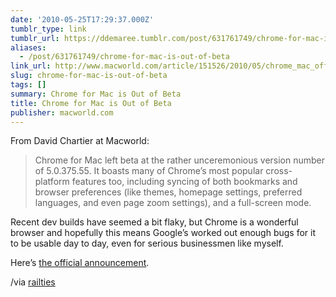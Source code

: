 ```yaml
---
date: '2010-05-25T17:29:37.000Z'
tumblr_type: link
tumblr_url: https://ddemaree.tumblr.com/post/631761749/chrome-for-mac-is-out-of-beta
aliases:
  - /post/631761749/chrome-for-mac-is-out-of-beta
link_url: http://www.macworld.com/article/151526/2010/05/chrome_mac_official.html
slug: chrome-for-mac-is-out-of-beta
tags: []
summary: Chrome for Mac is Out of Beta
title: Chrome for Mac is Out of Beta
publisher: macworld.com
---
```


<p>From David Chartier at Macworld:</p>

<blockquote>
  <p>Chrome for Mac left beta at the rather unceremonious version number of 5.0.375.55. It boasts many of Chrome’s most popular cross-platform features too, including syncing of both bookmarks and browser preferences (like themes, homepage settings, preferred languages, and even page zoom settings), and a full-screen mode.</p>
</blockquote>

<p>Recent dev builds have seemed a bit flaky, but Chrome is a wonderful browser and hopefully this means Google&#8217;s worked out enough bugs for it to be usable day to day, even for serious businessmen like myself.</p>

<p>Here&#8217;s <a href="http://googlemac.blogspot.com/2010/05/google-chrome-for-mac-ready-beta-now.html">the official announcement</a>.</p>

/via <a href="http://railties.tumblr.com/post/631759825/chrome-for-mac-is-out-of-beta" class="tumblr_blog">railties</a>